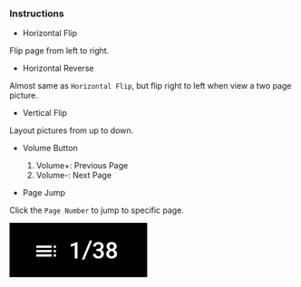 ### Instructions

- Horizontal Flip

Flip page from left to right.

- Horizontal Reverse

Almost same as `Horizontal Flip`, but flip right to left when view a two page picture. 

- Vertical Flip

Layout pictures from up to down.

- Volume Button 

  1. Volume+: Previous Page
  2. Volume-: Next Page

- Page Jump

Click the `Page Number` to jump to specific page.

![page](page.png)